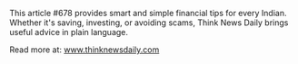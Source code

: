 This article #678 provides smart and simple financial tips for every Indian. Whether it's saving, investing, or avoiding scams, Think News Daily brings useful advice in plain language.

Read more at: www.thinknewsdaily.com